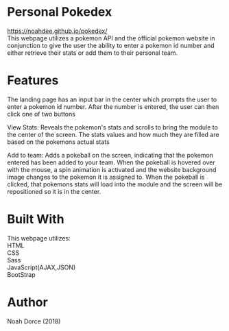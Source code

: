 # Personal Pokedex  
https://noahdee.github.io/pokedex/  
This webpage utilizes a pokemon API and the official pokemon website in conjunction to give the user the ability to enter a pokemon id 
number and either retrieve their stats or add them to their personal team.

# Features
The landing page has an input bar in the center  which prompts the user to enter a pokemon id number. After the number is entered, the user can then click one of two buttons

View Stats: Reveals the pokemon's stats and scrolls to bring the module to the center of the screen. The stats values and how much they are filled are based on the pokemons actual stats

Add to team: Adds a pokeball on the screen, indicating that the pokemon entered has been added to your team. When the pokeball is hovered over with the mouse, a spin animation is activated and the website background image changes to the pokemon it is assigned to. When the pokeball is clicked, that pokemons stats will load into the module and the screen will be repositioned so it is in the center.

# Built With
This webpage utilizes:  
HTML  
CSS  
Sass  
JavaScript(AJAX,JSON)  
BootStrap  

# Author
Noah Dorce (2018)


